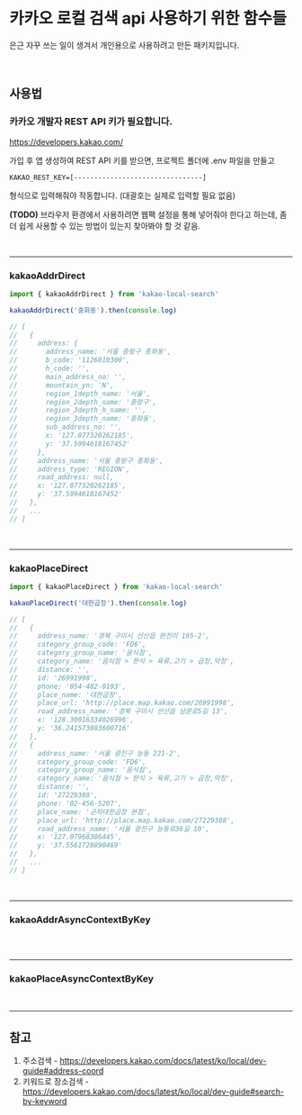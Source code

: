 # 카카오 로컬 검색 api 사용하기 위한 함수들

은근 자꾸 쓰는 일이 생겨서 개인용으로 사용하려고 만든 패키지입니다.

<br/>

## 사용법

### 카카오 개발자 REST API 키가 필요합니다.

https://developers.kakao.com/

가입 후 앱 생성하여 REST API 키를 받으면, 프로젝트 폴더에 .env 파일을 만들고

```
KAKAO_REST_KEY=[--------------------------------]
```

형식으로 입력해줘야 작동합니다. (대괄호는 실제로 입력할 필요 없음)

**(TODO)**
브라우저 환경에서 사용하려면 웹팩 설정을 통해 넣어줘야 한다고 하는데, 좀 더 쉽게 사용할 수 있는 방법이 있는지 찾아봐야 할 것 같음.

<br/>

---

### kakaoAddrDirect

```javascript
import { kakaoAddrDirect } from 'kakao-local-search'

kakaoAddrDirect('중화동').then(console.log)

// [
//   {
//     address: {
//       address_name: '서울 중랑구 중화동',
//       b_code: '1126010300',
//       h_code: '',
//       main_address_no: '',
//       mountain_yn: 'N',
//       region_1depth_name: '서울',
//       region_2depth_name: '중랑구',
//       region_3depth_h_name: '',
//       region_3depth_name: '중화동',
//       sub_address_no: '',
//       x: '127.077320262185',
//       y: '37.5994618167452'
//     },
//     address_name: '서울 중랑구 중화동',
//     address_type: 'REGION',
//     road_address: null,
//     x: '127.077320262185',
//     y: '37.5994618167452'
//   },
//   ...
// ]
```

<br/>

---

### kakaoPlaceDirect

```javascript
import { kakaoPlaceDirect } from 'kakao-local-search'

kakaoPlaceDirect('대한곱창').then(console.log)

// [
//   {
//     address_name: '경북 구미시 선산읍 완전리 195-2',
//     category_group_code: 'FD6',
//     category_group_name: '음식점',
//     category_name: '음식점 > 한식 > 육류,고기 > 곱창,막창',
//     distance: '',
//     id: '26991998',
//     phone: '054-482-0193',
//     place_name: '대한곱창',
//     place_url: 'http://place.map.kakao.com/26991998',
//     road_address_name: '경북 구미시 선산읍 남문로5길 13',
//     x: '128.30016334026996',
//     y: '36.241573803600716'
//   },
//   {
//     address_name: '서울 광진구 능동 221-2',
//     category_group_code: 'FD6',
//     category_group_name: '음식점',
//     category_name: '음식점 > 한식 > 육류,고기 > 곱창,막창',
//     distance: '',
//     id: '27229388',
//     phone: '02-456-5207',
//     place_name: '군자대한곱창 본점',
//     place_url: 'http://place.map.kakao.com/27229388',
//     road_address_name: '서울 광진구 능동로36길 10',
//     x: '127.07968386445',
//     y: '37.5561728890469'
//   },
//   ...
// ]
```

<br/>

---

### kakaoAddrAsyncContextByKey

```javascript
```





<br/>

---

### kakaoPlaceAsyncContextByKey

<br/>

---

## 참고

1. 주소검색 - https://developers.kakao.com/docs/latest/ko/local/dev-guide#address-coord
2. 키워드로 장소검색 - https://developers.kakao.com/docs/latest/ko/local/dev-guide#search-by-keyword
